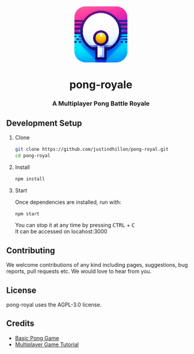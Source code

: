 <div align="center">
<img height="150px" src="https://raw.githubusercontent.com/justindhillon/pong-royal/main/public/logo.png">
<h1>pong-royale</h1>
<h3>A Multiplayer Pong Battle Royale</h3>
</div>

## Development Setup

1. Clone

   ```sh
   git clone https://github.com/justindhillon/pong-royal.git
   cd pong-royal
   ```

2. Install

   ```sh
   npm install
   ```

3. Start

   Once dependencies are installed, run with:

   ```sh
   npm start
   ```

   You can stop it at any time by pressing <kbd>CTRL</kbd> + <kbd>C</kbd>
   <br>
   It can be accessed on locahost:3000

## Contributing
We welcome contributions of any kind including pages, suggestions, bug reports, pull requests etc. We would love to hear from you.

## License
pong-royal uses the AGPL-3.0 license.

## Credits
- [Basic Pong Game](https://www.youtube.com/watch?v=IIrC5Qcb2G4)
- [Multiplayer Game Tutorial](https://www.youtube.com/watch?v=HXquxWtE5vA)
